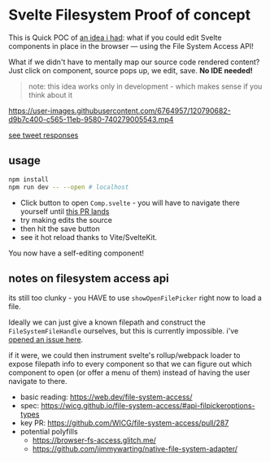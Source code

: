 # Svelte Filesystem Proof of concept

This is Quick POC of [an idea i had](https://twitter.com/swyx/status/1396005314227539968): what if you could edit Svelte components in place in the browser — using the File System Access API!

What if we didn't have to mentally map our source code rendered content? Just click on component, source pops up, we edit, save. **No IDE needed!**

> note: this idea works only in development - which makes sense if you think about it


https://user-images.githubusercontent.com/6764957/120790682-d9b7c400-c565-11eb-9580-740279005543.mp4


[see tweet responses](https://twitter.com/swyx/status/1400764771520040963)

## usage

```bash
npm install
npm run dev -- --open # localhost 
```

- Click button to open `Comp.svelte` - you will have to navigate there yourself until [this PR lands](https://github.com/WICG/file-system-access/pull/287)
- try making edits the source
- then hit the save button
- see it hot reload thanks to Vite/SvelteKit. 

You now have a self-editing component!

## notes on filesystem access api

its still too clunky - you HAVE to use `showOpenFilePicker` right now to load a file. 

Ideally we can just give a known filepath and construct the `FileSystemFileHandle` ourselves, but this is currently impossible. i've [opened an issue here](https://github.com/WICG/file-system-access/issues/301).

if it were, we could then instrument svelte's rollup/webpack loader to expose filepath info to every component so that we can figure out which component to open (or offer a menu of them) instead of having the user navigate to there.

- basic reading: https://web.dev/file-system-access/
- spec: https://wicg.github.io/file-system-access/#api-filpickeroptions-types
- key PR: https://github.com/WICG/file-system-access/pull/287
- potential polyfills
    - https://browser-fs-access.glitch.me/
    - https://github.com/jimmywarting/native-file-system-adapter/
